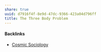```yaml
---
share: true
uuid: d7916f4f-8e9d-47dc-9366-423a04d796ff
title: The Three Body Problem
---
```

#### Backlinks

* [Cosmic Sociology](/2781f257-2980-4661-bc02-635e6cc59112)